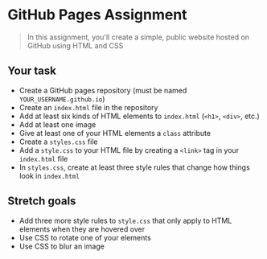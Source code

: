 # GitHub Pages Assignment

> In this assignment, you'll create a simple, public website hosted on GitHub using HTML and CSS

## Your task

* Create a GitHub pages repository (must be named `YOUR_USERNAME.github.io`)
* Create an `index.html` file in the repository
* Add at least six kinds of HTML elements to `index.html` (`<h1>`, `<div>`, etc.)
* Add at least one image
* Give at least one of your HTML elements a `class` attribute
* Create a `styles.css` file
* Add a `style.css` to your HTML file by creating a `<link>` tag in your `index.html` file
* In `styles.css`, create at least three style rules that change how things look in `index.html`

## Stretch goals

* Add three more style rules to `style.css` that only apply to HTML elements when they are hovered over
* Use CSS to rotate one of your elements
* Use CSS to blur an image
